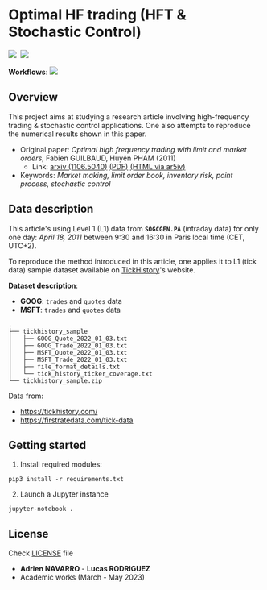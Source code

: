 # Optimal HF trading (HFT & Stochastic Control)

<img src="https://img.shields.io/static/v1?label=Range&message=Academic project&color=007bff"/>&nbsp;&nbsp;<img src="https://img.shields.io/static/v1?label=Languages&message=Python&color=ff0000"/> 


**Workflows**: ![](https://img.shields.io/badge/Dependabot-enabled-blue)


## Overview

This project aims at studying a research article involving high-frequency trading & stochastic control applications. One also attempts to reproduce the numerical results shown in this paper.


- Original paper: *Optimal high frequency trading with limit and market orders*, Fabien GUILBAUD, Huyên PHAM (2011)
    - Link: [arxiv (1106.5040)](https://arxiv.org/abs/1106.5040) [(PDF)](https://arxiv.org/pdf/1106.5040.pdf) [(HTML via ar5iv)](https://ar5iv.labs.arxiv.org/html/1106.5040)
- Keywords: *Market making, limit order book, inventory risk, point process, stochastic control*

## Data description

This article's using Level 1 (L1) data from **`SOGCGEN.PA`** (intraday data) for only one day: *April 18, 2011* between 9:30 and 16:30 in Paris local time (CET, UTC+2).

To reproduce the method introduced in this article, one applies it to L1 (tick data) sample dataset available on [TickHistory](https://tickhistory.com/)'s website.

**Dataset description**:
- **GOOG**: `trades` and `quotes` data
- **MSFT**: `trades` and `quotes` data

```
.
├── tickhistory_sample
│   ├── GOOG_Quote_2022_01_03.txt
│   ├── GOOG_Trade_2022_01_03.txt
│   ├── MSFT_Quote_2022_01_03.txt
│   ├── MSFT_Trade_2022_01_03.txt
│   ├── file_format_details.txt
│   └── tick_history_ticker_coverage.txt
└── tickhistory_sample.zip
```

Data from:
- https://tickhistory.com/
- https://firstratedata.com/tick-data

## Getting started

1. Install required modules:
```
pip3 install -r requirements.txt
```

2. Launch a Jupyter instance
```
jupyter-notebook .
```

## License

Check [LICENSE](LICENSE) file

- **Adrien NAVARRO** - **Lucas RODRIGUEZ**
- Academic works (March - May 2023)